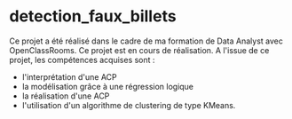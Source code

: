 # detection_faux_billets

Ce projet a été réalisé dans le cadre de ma formation de Data Analyst avec OpenClassRooms. Ce projet est en cours de réalisation.
A l'issue de ce projet, les compétences acquises sont : 
- l'interprétation d'une ACP
- la modélisation grâce à une régression logique
- la réalisation d'une ACP
- l'utilisation d'un algorithme de clustering de type KMeans.
